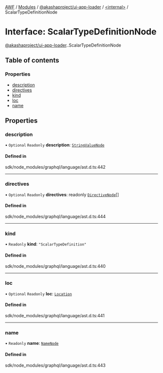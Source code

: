[AWF](../README.md) / [Modules](../modules.md) / [@akashaproject/ui-app-loader](../modules/akashaproject_ui_app_loader.md) / [<internal\>](../modules/akashaproject_ui_app_loader._internal_.md) / ScalarTypeDefinitionNode

# Interface: ScalarTypeDefinitionNode

[@akashaproject/ui-app-loader](../modules/akashaproject_ui_app_loader.md).[<internal>](../modules/akashaproject_ui_app_loader._internal_.md).ScalarTypeDefinitionNode

## Table of contents

### Properties

- [description](akashaproject_ui_app_loader._internal_.ScalarTypeDefinitionNode.md#description)
- [directives](akashaproject_ui_app_loader._internal_.ScalarTypeDefinitionNode.md#directives)
- [kind](akashaproject_ui_app_loader._internal_.ScalarTypeDefinitionNode.md#kind)
- [loc](akashaproject_ui_app_loader._internal_.ScalarTypeDefinitionNode.md#loc)
- [name](akashaproject_ui_app_loader._internal_.ScalarTypeDefinitionNode.md#name)

## Properties

### description

• `Optional` `Readonly` **description**: [`StringValueNode`](akashaproject_ui_app_loader._internal_.StringValueNode.md)

#### Defined in

sdk/node_modules/graphql/language/ast.d.ts:442

___

### directives

• `Optional` `Readonly` **directives**: readonly [`DirectiveNode`](akashaproject_ui_app_loader._internal_.DirectiveNode.md)[]

#### Defined in

sdk/node_modules/graphql/language/ast.d.ts:444

___

### kind

• `Readonly` **kind**: ``"ScalarTypeDefinition"``

#### Defined in

sdk/node_modules/graphql/language/ast.d.ts:440

___

### loc

• `Optional` `Readonly` **loc**: [`Location`](../classes/akashaproject_ui_app_loader._internal_.Location.md)

#### Defined in

sdk/node_modules/graphql/language/ast.d.ts:441

___

### name

• `Readonly` **name**: [`NameNode`](akashaproject_ui_app_loader._internal_.NameNode.md)

#### Defined in

sdk/node_modules/graphql/language/ast.d.ts:443
